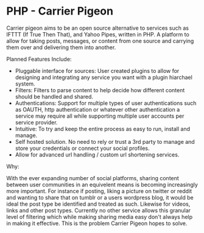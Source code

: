 PHP - Carrier Pigeon
=====================

Carrier pigeon aims to be an open source alternative to services such as IFTTT (If True Then That), and Yahoo Pipes, written in PHP. A platform to allow for taking posts, messages, or content from one source and carrying them over and delivering them into another.

Planned Features Include:
 * Pluggable interface for sources: User created plugins to allow for designing and integrating any service you want with a plugin hiarchael system. 
 * Filters: Filters to parse content to help decide how different content should be handled and shared.
 * Authentications: Support for multiple types of user authentications such as OAUTH, http authentication or whatever other authentication a service may require all while supporting multiple user accounts per service provider.
 * Intuitive: To try and keep the entire process as easy to run, install and manage.
 * Self hosted solution. No need to rely or trust a 3rd party to manage and store your credentials or connect your social profiles.
 * Allow for advanced url handling / custom url shortening services.

Why:

With the ever expanding number of social platforms, sharing content between user communities in an equivelent means is becoming increasingly more important. For instance if posting, liking a picture on twitter or reddit and wanting to share that on tumblr or a users wordpress blog, it would be ideal the post type be identified and treated as such. Likewise for videos, links and other post types. Currently no other service allows this granular level of filtering which while making sharing media easy don't always help in making it effective. This is the problem Carrier Pigeon hopes to solve. 
